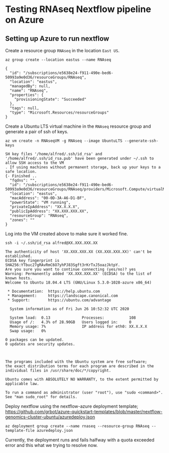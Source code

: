 # Testing RNAseq Nextflow pipeline on Azure

## Setting up Azure to run nextflow

Create a resource group `RNAseq` in the location `East US`.

`az group create --location eastus --name RNAseq`

```
{
  "id": "/subscriptions/e5638e24-f911-490e-bed6-50993a9e0d36/resourceGroups/RNAseq",
  "location": "eastus",
  "managedBy": null,
  "name": "RNAseq",
  "properties": {
    "provisioningState": "Succeeded"
  },
  "tags": null,
  "type": "Microsoft.Resources/resourceGroups"
}
```

Create a Ubuntu LTS virtual machine in the `RNAseq` resource group and generate a pair of ssh of keys.

`az vm create -n RNAseqVM -g RNAseq --image UbuntuLTS --generate-ssh-keys`

```
SH key files '/home/alfred/.ssh/id_rsa' and '/home/alfred/.ssh/id_rsa.pub' have been generated under ~/.ssh to allow SSH access to the VM
. If using machines without permanent storage, back up your keys to a safe location.
{- Finished ..
  "fqdns": "",
  "id": "/subscriptions/e5638e24-f911-490e-bed6-50993a9e0d36/resourceGroups/RNAseq/providers/Microsoft.Compute/virtualMachines/RNAseqVM",
  "location": "eastus",
  "macAddress": "00-0D-3A-A6-D1-BF",
  "powerState": "VM running",
  "privateIpAddress": "XX.X.X.X",
  "publicIpAddress": "XX.XXX.XXX.XX",
  "resourceGroup": "RNAseq",
  "zones": ""
}
```

Log into the VM created above to make sure it worked fine.

```
ssh -i ~/.ssh/id_rsa alfred@XX.XXX.XXX.XX

The authenticity of host 'XX.XXX.XXX.XX (XX.XXX.XXX.XX)' can't be established.
ECDSA key fingerprint is SHA256:YTbuc27gRAvRmC6O7yhPJ83Sgft3rKrTxJ5oazJktpY.
Are you sure you want to continue connecting (yes/no)? yes
Warning: Permanently added 'XX.XXX.XXX.XX' (ECDSA) to the list of known hosts.
Welcome to Ubuntu 18.04.4 LTS (GNU/Linux 5.3.0-1028-azure x86_64)

 * Documentation:  https://help.ubuntu.com
 * Management:     https://landscape.canonical.com
 * Support:        https://ubuntu.com/advantage

  System information as of Fri Jun 26 10:52:32 UTC 2020

  System load:  0.13              Processes:           108
  Usage of /:   4.3% of 28.90GB   Users logged in:     0
  Memory usage: 7%                IP address for eth0: XX.X.X.X
  Swap usage:   0%

0 packages can be updated.
0 updates are security updates.



The programs included with the Ubuntu system are free software;
the exact distribution terms for each program are described in the
individual files in /usr/share/doc/*/copyright.

Ubuntu comes with ABSOLUTELY NO WARRANTY, to the extent permitted by
applicable law.

To run a command as administrator (user "root"), use "sudo <command>".
See "man sudo_root" for details.
```

Deploy nextflow using the nextflow-azure deployment template; <https://github.com/grbot/azure-quickstart-templates/blob/master/nextflow-genomics-cluster-ubuntu/azuredeploy.json>

`az deployment group create --name rnaseq --resource-group RNAseq --template-file azuredeploy.json`

Currently, the deployment runs and fails halfway with a quota exceeded error and this what we trying to resolve now.
